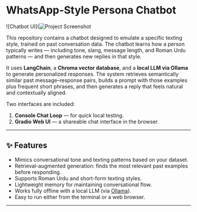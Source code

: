 # WhatsApp-Style Persona Chatbot
![Chatbot UI](![Project Screenshot](https://via.placeholder.com/800x400.png?text=Project+Screenshot)


This repository contains a chatbot designed to emulate a specific texting style, trained on past conversation data. The chatbot learns how a person typically writes — including tone, slang, message length, and Roman Urdu patterns — and then generates new replies in that style.  

It uses **LangChain**, a **Chroma vector database**, and a **local LLM via Ollama** to generate personalized responses. The system retrieves semantically similar past message–response pairs, builds a prompt with those examples plus frequent short phrases, and then generates a reply that feels natural and contextually aligned.  

Two interfaces are included:
1. **Console Chat Loop** — for quick local testing.
2. **Gradio Web UI** — a shareable chat interface in the browser.

---

## ✨ Features
- Mimics conversational tone and texting patterns based on your dataset.
- Retrieval-augmented generation: finds the most relevant past examples before responding.
- Supports Roman Urdu and short-form texting styles.
- Lightweight memory for maintaining conversational flow.
- Works fully offline with a local LLM (via [Ollama](https://ollama.ai/)).
- Easy to run either from the terminal or a web browser.

---
